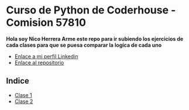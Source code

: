 # Curso de Python de Coderhouse - Comision 57810

**Hola soy Nico Herrera
Arme este repo para ir subiendo los ejercicios de cada clases para que se puesa comparar la logica de cada uno**

- [Enlace a mi perfil Linkedin](https://www.linkedin.com/in/jnicolasherrera/)
- [Enlace al repositorio](https://github.com/tu_usuario/tu_repositorio)

## Indice

- [Clase 1](https://github.com/jnicolasherrera/PYTHON_CODERHOUSE/blob/f18452c4f3e0f4ae45a2cf9ac0c0cb28298ab622/Clase_01)
- [Clase 2](https://github.com/jnicolasherrera/PYTHON_CODERHOUSE/blob/f18452c4f3e0f4ae45a2cf9ac0c0cb28298ab622/Clase_02)
